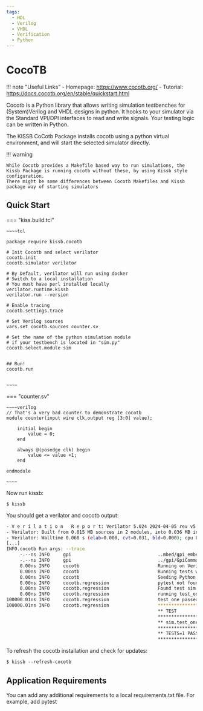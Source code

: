 ```yaml
---
tags:
  - HDL
  - Verilog
  - VHDL
  - Verification
  - Python
---
```

# CocoTB

!!! note "Useful Links"
    - Homepage: https://www.cocotb.org/
    - Tutorial: https://docs.cocotb.org/en/stable/quickstart.html


Cocotb is a Python library that allows writing simulation testbenches for (System)Verilog and VHDL designs in python. It hooks to your simulator via the Standard VPI/DPI interfaces to read and write signals. Your testing logic can be written in Python.

The KISSB CoCotb Package installs cocotb using a python virtual environment, and will start the selected simulator directly. 

!!! warning 

    While Cocotb provides a Makefile based way to run simulations, the Kissb Package is running cocotb without these, by using Kissb style configuration.
    There might be some differences between Cocotb Makefiles and Kissb package way of starting simulators

## Quick Start

=== "kiss.build.tcl"

    ~~~~tcl

    package require kissb.cocotb

    # Init Cocotb and select verilator
    cocotb.init 
    cocotb.simulator verilator

    # By Default, verilator will run using docker
    # Switch to a local installation 
    # You must have perl installed locally
    verilator.runtime.kissb
    verilator.run --version

    # Enable tracing
    cocotb.settings.trace

    # Set Verilog sources
    vars.set cocotb.sources counter.sv

    # Set the name of the python simulation module
    # if your testbench is located in "sim.py"
    cocotb.select.module sim 


    ## Run!
    cocotb.run


    ~~~~

=== "counter.sv"

    ~~~~verilog 
    // That's a very bad counter to demonstrate cocotb
    module counter(input wire clk,output reg [3:0] value);

        initial begin
            value = 0;
        end

        always @(posedge clk) begin
            value <= value +1;
        end

    endmodule 

    ~~~~

Now run kissb: 

    $ kissb

You should get a verilator and cocotb output:

~~~~bash 
- V e r i l a t i o n   R e p o r t: Verilator 5.024 2024-04-05 rev v5.024
- Verilator: Built from 0.015 MB sources in 2 modules, into 0.036 MB in 11 C++ files needing 0.000 MB
- Verilator: Walltime 0.068 s (elab=0.008, cvt=0.031, bld=0.000); cpu 0.000 s on 1 threads; alloced 11.840 MB
[...]
INFO.cocotb Run args: --trace
     -.--ns INFO     gpi                                ..mbed/gpi_embed.cpp:108  in set_program_name_in_venv        Using Python virtual environment interpreter at /.../python
     -.--ns INFO     gpi                                ../gpi/GpiCommon.cpp:101  in gpi_print_registered_impl       VPI registered
     0.00ns INFO     cocotb                             Running on Verilator version 5.024 2024-04-05
     0.00ns INFO     cocotb                             Running tests with cocotb v1.9.0 from /.../.kb/build/python3-venv/lib/python3.10/site-packages/cocotb
     0.00ns INFO     cocotb                             Seeding Python random module with 1723485106
     0.00ns INFO     cocotb.regression                  pytest not found, install it to enable better AssertionError messages
     0.00ns INFO     cocotb.regression                  Found test sim.test_one
     0.00ns INFO     cocotb.regression                  running test_one (1/1)
100000.01ns INFO     cocotb.regression                  test_one passed
100000.01ns INFO     cocotb.regression                  **************************************************************************************
                                                        ** TEST                          STATUS  SIM TIME (ns)  REAL TIME (s)  RATIO (ns/s) **
                                                        **************************************************************************************
                                                        ** sim.test_one                   PASS      100000.01           0.73     137314.32  **
                                                        **************************************************************************************
                                                        ** TESTS=1 PASS=1 FAIL=0 SKIP=0             100000.01           0.73     136227.77  **
                                                        **************************************************************************************
~~~~

To refresh the cocotb installation and check for updates:

    $ kissb --refresh-cocotb

## Application Requirements

You can add any additional requirements to a local requirements.txt file. For example, add pytest